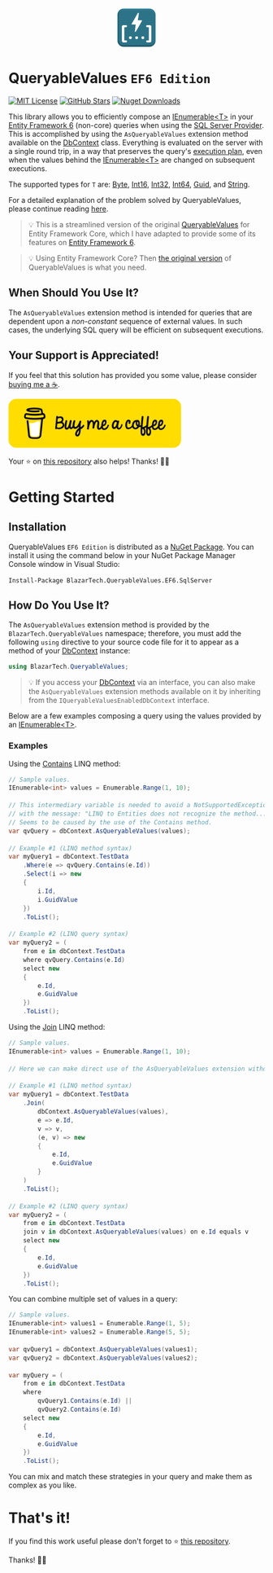 <p align="center">
    <img src="/docs/images/icon.png" alt="Logo" style="width: 80px;">
</p>

# QueryableValues `EF6 Edition`

[![MIT License](https://badgen.net/badge/license/MIT/blue)](https://github.com/yv989c/BlazarTech.QueryableValues.EF6/blob/main/LICENSE.md)
[![GitHub Stars](https://badgen.net/github/stars/yv989c/BlazarTech.QueryableValues.EF6?icon=github)][Repository]
[![Nuget Downloads](https://badgen.net/nuget/dt/BlazarTech.QueryableValues.EF6.SqlServer?icon=nuget)][NuGet Package]

This library allows you to efficiently compose an [IEnumerable&lt;T&gt;] in your [Entity Framework 6] (non-core) queries when using the [SQL Server Provider]. This is accomplished by using the `AsQueryableValues` extension method available on the [DbContext] class. Everything is evaluated on the server with a single round trip, in a way that preserves the query's [execution plan], even when the values behind the [IEnumerable&lt;T&gt;] are changed on subsequent executions.

The supported types for `T` are: [Byte], [Int16], [Int32], [Int64], [Guid], and [String].

For a detailed explanation of the problem solved by QueryableValues, please continue reading [here][readme-background].

> 💡 This is a streamlined version of the original [QueryableValues][QueryableValuesEFCoreRepository] for Entity Framework Core, which I have adapted to provide some of its features on [Entity Framework 6].

> 💡 Using Entity Framework Core? Then [the original version][QueryableValuesEFCoreRepository] of QueryableValues is what you need.

## When Should You Use It?
The `AsQueryableValues` extension method is intended for queries that are dependent upon a *non-constant* sequence of external values. In such cases, the underlying SQL query will be efficient on subsequent executions.

## Your Support is Appreciated!
If you feel that this solution has provided you some value, please consider [buying me a ☕][BuyMeACoffee].

[![Buy me a coffee][BuyMeACoffeeButton]][BuyMeACoffee]

Your ⭐ on [this repository][Repository] also helps! Thanks! 🖖🙂

# Getting Started

## Installation
QueryableValues `EF6 Edition` is distributed as a [NuGet Package]. You can install it using the command below in your NuGet Package Manager Console window in Visual Studio:

`Install-Package BlazarTech.QueryableValues.EF6.SqlServer`

## How Do You Use It?
The `AsQueryableValues` extension method is provided by the `BlazarTech.QueryableValues` namespace; therefore, you must add the following `using` directive to your source code file for it to appear as a method of your [DbContext] instance:
```c#
using BlazarTech.QueryableValues;
```

> 💡 If you access your [DbContext] via an interface, you can also make the `AsQueryableValues` extension methods available on it by inheriting from the `IQueryableValuesEnabledDbContext` interface.

Below are a few examples composing a query using the values provided by an [IEnumerable&lt;T&gt;].

### Examples
Using the [Contains][ContainsQueryable] LINQ method:


```c#
// Sample values.
IEnumerable<int> values = Enumerable.Range(1, 10);

// This intermediary variable is needed to avoid a NotSupportedException
// with the message: "LINQ to Entities does not recognize the method...".
// Seems to be caused by the use of the Contains method.
var qvQuery = dbContext.AsQueryableValues(values);

// Example #1 (LINQ method syntax)
var myQuery1 = dbContext.TestData
    .Where(e => qvQuery.Contains(e.Id))
    .Select(i => new
    {
        i.Id,
        i.GuidValue
    })
    .ToList();
                
// Example #2 (LINQ query syntax)
var myQuery2 = (
    from e in dbContext.TestData
    where qvQuery.Contains(e.Id)
    select new
    {
        e.Id,
        e.GuidValue
    })
    .ToList();
```

Using the [Join] LINQ method:
```c#
// Sample values.
IEnumerable<int> values = Enumerable.Range(1, 10);

// Here we can make direct use of the AsQueryableValues extension without issues.

// Example #1 (LINQ method syntax)
var myQuery1 = dbContext.TestData
    .Join(
        dbContext.AsQueryableValues(values),
        e => e.Id,
        v => v,
        (e, v) => new
        {
            e.Id,
            e.GuidValue
        }
    )
    .ToList();

// Example #2 (LINQ query syntax)
var myQuery2 = (
    from e in dbContext.TestData
    join v in dbContext.AsQueryableValues(values) on e.Id equals v
    select new
    {
        e.Id,
        e.GuidValue
    })
    .ToList();
```

You can combine multiple set of values in a query:
```c#
// Sample values.
IEnumerable<int> values1 = Enumerable.Range(1, 5);
IEnumerable<int> values2 = Enumerable.Range(5, 5);

var qvQuery1 = dbContext.AsQueryableValues(values1);
var qvQuery2 = dbContext.AsQueryableValues(values2);

var myQuery = (
    from e in dbContext.TestData
    where
        qvQuery1.Contains(e.Id) ||
        qvQuery2.Contains(e.Id)
    select new
    {
        e.Id,
        e.GuidValue
    })
    .ToList();
```

You can mix and match these strategies in your query and make them as complex as you like.

# That's it!
If you find this work useful please don't forget to ⭐ [this repository][Repository].

Thanks! 🖖🙂


[IEnumerable&lt;T&gt;]: https://docs.microsoft.com/en-us/dotnet/api/system.collections.ienumerable
[Entity Framework 6]: https://docs.microsoft.com/en-us/ef/ef6/
[SQL Server Provider]: https://docs.microsoft.com/en-us/ef/ef6/fundamentals/providers/#which-providers-are-available-for-ef6
[DbContext]: https://docs.microsoft.com/en-us/dotnet/api/system.data.entity.dbcontext
[execution plan]: https://docs.microsoft.com/en-us/sql/relational-databases/query-processing-architecture-guide?
[QueryableValuesEFCoreRepository]: https://github.com/yv989c/BlazarTech.QueryableValues
[readme-background]: https://github.com/yv989c/BlazarTech.QueryableValues#background-
[ContainsQueryable]: https://docs.microsoft.com/en-us/dotnet/api/system.linq.queryable.contains
[Join]: https://docs.microsoft.com/en-us/dotnet/api/system.linq.queryable.join

[Boolean]: https://docs.microsoft.com/en-us/dotnet/api/system.boolean
[Byte]: https://docs.microsoft.com/en-us/dotnet/api/system.byte
[Int16]: https://docs.microsoft.com/en-us/dotnet/api/system.int16
[Int32]: https://docs.microsoft.com/en-us/dotnet/api/system.int32
[Int64]: https://docs.microsoft.com/en-us/dotnet/api/system.int64
[Guid]: https://docs.microsoft.com/en-us/dotnet/api/system.guid
[String]: https://docs.microsoft.com/en-us/dotnet/api/system.string

[Repository]: https://github.com/yv989c/BlazarTech.QueryableValues.EF6
[NuGet Package]: https://www.nuget.org/packages/BlazarTech.QueryableValues.EF6.SqlServer/
[BuyMeACoffee]: https://www.buymeacoffee.com/yv989c
[BuyMeACoffeeButton]: /docs/images/bmc-48.svg
